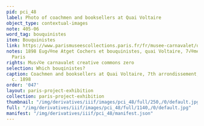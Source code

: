 ```yaml
---
pid: pci_48
label: Photo of coachmen and booksellers at Quai Voltaire
object_type: contextual-images
note: 405-06
word_tag: bouquinistes
item: Bouquinistes
link: https://www.parismuseescollections.paris.fr/fr/musee-carnavalet/oeuvres/cochers-et-bouquinistes-quai-voltaire-7eme-arrondissement-paris#infos-principales
notes: 1898 Eug√®ne Atget Cochers et bouquinistes, quai Voltaire, 7√®me arrondissement,
  Paris
rights: Mus√©e carnavalet creative commons zero
selection: Which bouqinistes?
caption: Coachmen and booksellers at Quai Voltaire, 7th arrondissement, Eugène Atget
  c. 1898
order: '047'
layout: paris-project-exhibition
collection: paris-project-exhibition
thumbnail: "/img/derivatives/iiif/images/pci_48/full/250,/0/default.jpg"
full: "/img/derivatives/iiif/images/pci_48/full/1140,/0/default.jpg"
manifest: "/img/derivatives/iiif/pci_48/manifest.json"
---
```

